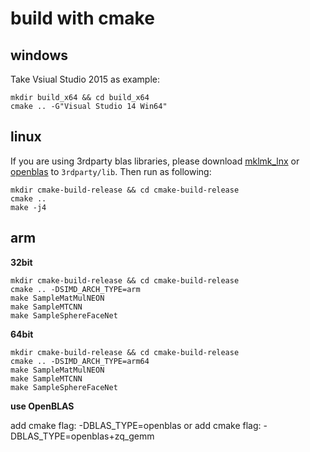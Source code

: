 # build with cmake

## windows

Take Vsiual Studio 2015 as example:

```shell
mkdir build_x64 && cd build_x64
cmake .. -G"Visual Studio 14 Win64"
```

## linux

If you are using 3rdparty blas libraries, please download [mklmk_lnx](https://github.com/intel/mkl-dnn/releases/download/v0.17.2/mklml_lnx_2019.0.1.20181227.tgz) or [openblas](https://www.openblas.net/) to `3rdparty/lib`. Then run as following:

```shell
mkdir cmake-build-release && cd cmake-build-release
cmake .. 
make -j4
```

## arm

**32bit**
```shell
mkdir cmake-build-release && cd cmake-build-release
cmake .. -DSIMD_ARCH_TYPE=arm
make SampleMatMulNEON
make SampleMTCNN
make SampleSphereFaceNet
```

**64bit**
```shell
mkdir cmake-build-release && cd cmake-build-release
cmake .. -DSIMD_ARCH_TYPE=arm64
make SampleMatMulNEON
make SampleMTCNN
make SampleSphereFaceNet
```

**use OpenBLAS**

add cmake flag: -DBLAS_TYPE=openblas
or
add cmake flag: -DBLAS_TYPE=openblas+zq_gemm
